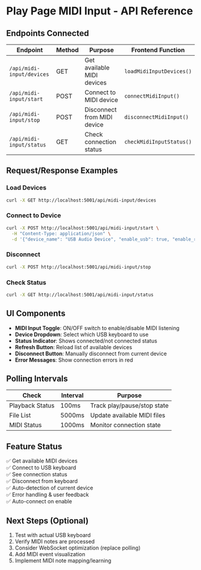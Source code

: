 # Play Page MIDI Input - API Reference

## Endpoints Connected

| Endpoint | Method | Purpose | Frontend Function |
|----------|--------|---------|-------------------|
| `/api/midi-input/devices` | GET | Get available MIDI devices | `loadMidiInputDevices()` |
| `/api/midi-input/start` | POST | Connect to MIDI device | `connectMidiInput()` |
| `/api/midi-input/stop` | POST | Disconnect from MIDI device | `disconnectMidiInput()` |
| `/api/midi-input/status` | GET | Check connection status | `checkMidiInputStatus()` |

## Request/Response Examples

### Load Devices
```bash
curl -X GET http://localhost:5001/api/midi-input/devices
```

### Connect to Device
```bash
curl -X POST http://localhost:5001/api/midi-input/start \
  -H "Content-Type: application/json" \
  -d '{"device_name": "USB Audio Device", "enable_usb": true, "enable_rtpmidi": false}'
```

### Disconnect
```bash
curl -X POST http://localhost:5001/api/midi-input/stop
```

### Check Status
```bash
curl -X GET http://localhost:5001/api/midi-input/status
```

## UI Components

- **MIDI Input Toggle**: ON/OFF switch to enable/disable MIDI listening
- **Device Dropdown**: Select which USB keyboard to use
- **Status Indicator**: Shows connected/not connected status
- **Refresh Button**: Reload list of available devices
- **Disconnect Button**: Manually disconnect from current device
- **Error Messages**: Show connection errors in red

## Polling Intervals

| Check | Interval | Purpose |
|-------|----------|---------|
| Playback Status | 100ms | Track play/pause/stop state |
| File List | 5000ms | Update available MIDI files |
| MIDI Status | 1000ms | Monitor connection state |

## Feature Status

✅ Get available MIDI devices  
✅ Connect to USB keyboard  
✅ See connection status  
✅ Disconnect from keyboard  
✅ Auto-detection of current device  
✅ Error handling & user feedback  
✅ Auto-connect on enable  

## Next Steps (Optional)

1. Test with actual USB keyboard
2. Verify MIDI notes are processed
3. Consider WebSocket optimization (replace polling)
4. Add MIDI event visualization
5. Implement MIDI note mapping/learning

